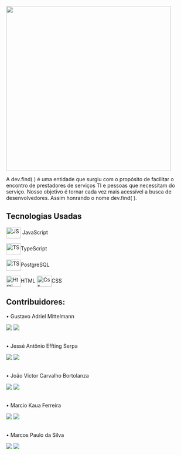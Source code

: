 <div>
        <img  width="450" src="https://uploaddeimagens.com.br/images/003/452/106/original/logo-dev-removebg-preview.png?1632769383" alt="">
</div>
<p>A dev.find( ) é uma  entidade que surgiu 
com o propósito de facilitar o encontro
de prestadores de serviços TI e pessoas
que necessitam do serviço. Nosso objetivo é tornar cada vez mais
acessível a busca de desenvolvedores.
Assim honrando o nome dev.find( ).</p>

 <h2>Tecnologias Usadas</h2>
  <div>
      <p><img align="center" alt="JS" height="30" width="40" src="https://cdn.jsdelivr.net/gh/devicons/devicon/icons/javascript/javascript-original.svg" /> JavaScript</p>
      <p><img align="center" alt="TS" height="30" width="40" src="https://cdn.jsdelivr.net/gh/devicons/devicon/icons/typescript/typescript-original.svg"  />TypeScript</p>
      <p><img align="center" alt="TS" height="30" width="40" src="https://cdn.jsdelivr.net/gh/devicons/devicon/icons/postgresql/postgresql-original.svg" />PostgreSQL</p>
      <img align="center" alt="Html" height="30" width="40" src="https://cdn.jsdelivr.net/gh/devicons/devicon/icons/html5/html5-original.svg" />HTML
      <img align="center" alt="Css" height="30" width="40" src="https://cdn.jsdelivr.net/gh/devicons/devicon/icons/css3/css3-original.svg" />CSS
  </div>

 <div>
  <div>
    <h2>Contribuidores:</h2>
    <p>• Gustavo Adriel Mittelmann</p>
      <a href="https://github.com/gsmitt" target="_blank"><img src="https://img.shields.io/badge/GitHub-100000?style=for-the-badge&logo=github&logoColor=white" target="_blank"></a>
      <a href="https://www.linkedin.com/in/gustavo-adriel-mittelmann-04a596221/" target="_blank"><img src="https://img.shields.io/badge/LinkedIn-0077B5?style=for-the-badge&logo=linkedin&logoColor=white" target="_blank"></a>
  </div>
  <br />
  <div>
    <p>• Jessé Antônio Effting Serpa</p>
      <a href="https://github.com/jesseantonio" target="_blank"><img src="https://img.shields.io/badge/GitHub-100000?style=for-the-badge&logo=github&logoColor=white" target="_blank"></a>
      <a href="https://www.linkedin.com/in/jess%C3%A9-ant%C3%B4nio-773a79217/" target="_blank"><img src="https://img.shields.io/badge/LinkedIn-0077B5?style=for-the-badge&logo=linkedin&logoColor=white" target="_blank"></a>
  </div>
  <br />
  <div>
    <p>• João Victor Carvalho Bortolanza</p>
      <a href="https://github.com/JoaoVictorCB" target="_blank"><img src="https://img.shields.io/badge/GitHub-100000?style=for-the-badge&logo=github&logoColor=white" target="_blank"></a>
      <a href="https://www.linkedin.com/in/jo%C3%A3o-victor-1bbb83220/" target="_blank"><img src="https://img.shields.io/badge/LinkedIn-0077B5?style=for-the-badge&logo=linkedin&logoColor=white" target="_blank"></a>
  </div>
  <br />
  <div>
    <p>• Marcio Kaua Ferreira</p>
      <a href="https://github.com/marciokaua" target="_blank"><img src="https://img.shields.io/badge/GitHub-100000?style=for-the-badge&logo=github&logoColor=white" target="_blank"></a>
      <a href="#" target="_blank"><img src="https://img.shields.io/badge/LinkedIn-0077B5?style=for-the-badge&logo=linkedin&logoColor=white" target="_blank"></a>
  </div>
  <br />
  <div>
    <p>• Marcos Paulo da Silva</p>
      <a href="" target="_blank"><img src="https://img.shields.io/badge/GitHub-100000?style=for-the-badge&logo=github&logoColor=white" target="_blank"></a>
      <a href="#" target="_blank"><img src="https://img.shields.io/badge/LinkedIn-0077B5?style=for-the-badge&logo=linkedin&logoColor=white" target="_blank"></a>
  </div>
 </div>
